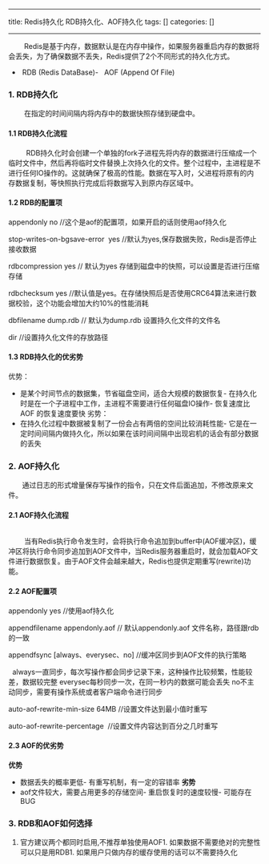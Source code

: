 
--- 
title:  Redis持久化 RDB持久化、AOF持久化 
tags: []
categories: [] 

---
        Redis是基于内存，数据默认是在内存中操作，如果服务器重启内存的数据将会丢失，为了确保数据不丢失，Redis提供了2个不同形式的持久化方式。
-  RDB (Redis DataBase)-   AOF (Append Of File)
### 1. RDB持久化

        在指定的时间间隔内将内存中的数据快照存储到硬盘中。

#### 1.1 RDB持久化流程         <img alt="" src="https://img-blog.csdnimg.cn/59182ce1f11c4ad781ca05df5eb86723.jpeg">

         RDB持久化时会创建一个单独的fork子进程先将内存的数据进行压缩成一个临时文件中，然后再将临时文件替换上次持久化的文件。整个过程中，主进程是不进行任何IO操作的。这就确保了极高的性能。数据在写入时，父进程将原有的内存数据复制，等快照执行完成后将数据写入到原内存区域中。

#### 1.2 RDB的配置项

appendonly no //这个是aof的配置项，如果开启的话则使用aof持久化

stop-writes-on-bgsave-error  yes //默认为yes,保存数据失败，Redis是否停止接收数据

rdbcompression yes // 默认为yes 存储到磁盘中的快照，可以设置是否进行压缩存储

rdbchecksum yes //默认值是yes。在存储快照后是否使用CRC64算法来进行数据校验，这个功能会增加大约10%的性能消耗

dbfilename dump.rdb // 默认为dump.rdb 设置持久化文件的文件名

dir //设置持久化文件的存放路径

#### 1.3 RDB持久化的优劣势

优势：
- 是某个时间节点的数据集，节省磁盘空间，适合大规模的数据恢复- 在持久化时是在一个子进程中工作，主进程不需要进行任何磁盘IO操作- 恢复速度比 AOF 的恢复速度要快
劣势：
- 在持久化过程中数据被复制了一份会占有两倍的空间比较消耗性能- 它是在一定时间间隔内做持久化，所以如果在该时间间隔中出现宕机的话会有部分数据的丢失
### 2. AOF持久化

       通过日志的形式增量保存写操作的指令，只在文件后面追加，不修改原来文件。

#### 2.1 AOF持久化流程

<img alt="" src="https://img-blog.csdnimg.cn/94e5655929b64b7597c230bffd5093e4.jpeg">

        当有Redis执行命令发生时，会将执行命令追加到buffer中(AOF缓冲区)，缓冲区将执行命令同步追加到AOF文件中，当Redis服务器重启时，就会加载AOF文件进行数据恢复。由于AOF文件会越来越大，Redis也提供定期重写(rewrite)功能。

####  2.2 AOF配置项

appendonly yes //使用aof持久化

appendfilename appendonly.aof // 默认appendonly.aof 文件名称，路径跟rdb的一致

appendfsync [always、everysec、no] //缓冲区同步到AOF文件的执行策略
<td style="text-align:center;width:108px;">  always</td><td style="width:541px;">一直同步，每次写操作都会同步记录下来，这种操作比较频繁，性能较差，数据较完整</td>
<td style="text-align:center;width:108px;">everysec</td><td style="width:541px;">每秒同步一次，在同一秒内的数据可能会丢失</td>
<td style="text-align:center;width:108px;">no</td><td style="width:541px;">不主动同步，需要有操作系统或者客户端命令进行同步</td>

auto-aof-rewrite-min-size 64MB //设置文件达到最小值时重写

auto-aof-rewrite-percentage  //设置文件内容达到百分之几时重写

#### 2.3 AOF的优劣势

**优势**
- 数据丢失的概率更低- 有重写机制，有一定的容错率
**劣势**
- aof文件较大，需要占用更多的存储空间- 重启恢复时的速度较慢- 可能存在BUG
### 3. RDB和AOF如何选择
1. 官方建议两个都同时启用,不推荐单独使用AOF1. 如果数据不需要绝对的完整性可以只是用RDB1. 如果用户只做内存的缓存使用的话可以不需要持久化